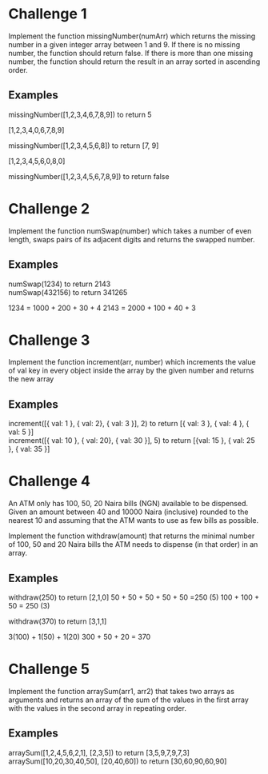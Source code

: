# Challenge 1

Implement the function missingNumber(numArr) which returns the missing number in a given integer array between 1 and 9. If there is no missing number, the function should return false. If there is more than one missing number, the function should return the result in an array sorted in ascending order.

## Examples

missingNumber([1,2,3,4,6,7,8,9]) to return 5  

[1,2,3,4,0,6,7,8,9]

missingNumber([1,2,3,4,5,6,8]) to return [7, 9]  

[1,2,3,4,5,6,0,8,0]

missingNumber([1,2,3,4,5,6,7,8,9]) to return false 



# Challenge 2

Implement the function numSwap(number) which takes a number of even length, swaps pairs of its adjacent digits and returns the swapped number.

## Examples

numSwap(1234) to return 2143  
numSwap(432156) to return 341265

1234 = 1000 + 200 + 30 + 4
2143 = 2000 + 100 + 40 + 3




# Challenge 3

Implement the function increment(arr, number) which increments the value of val key in every object inside the array by the given number and returns the new array

## Examples

increment([{ val: 1 }, { val: 2}, { val: 3 }], 2) to return [{ val: 3 }, { val: 4 }, { val: 5 }]  
increment([{ val: 10 }, { val: 20}, { val: 30 }], 5) to return [{val: 15 }, { val: 25 }, { val: 35 }]  



# Challenge 4

An ATM only has 100, 50, 20 Naira bills (NGN) available to be dispensed.
Given an amount between 40 and 10000 Naira (inclusive) rounded to the nearest 10 and assuming that the ATM wants to use as few bills as possible.

Implement the function withdraw(amount) that returns the minimal number of 100, 50 and 20 Naira bills the ATM needs to dispense (in that order) in an array.

## Examples

withdraw(250) to return [2,1,0] 
50 + 50 + 50 + 50 + 50 =250   (5)
100 + 100 + 50 = 250           (3)


withdraw(370) to return [3,1,1]

3(100) + 1(50) + 1(20)
300 + 50 + 20 = 370



# Challenge 5

Implement the function arraySum(arr1, arr2) that takes two arrays as arguments and returns an array of the sum of the values in the first array with the values in the second array in repeating order.

## Examples
arraySum([1,2,4,5,6,2,1], [2,3,5]) to return [3,5,9,7,9,7,3]  
arraySum([10,20,30,40,50], [20,40,60]) to return [30,60,90,60,90]